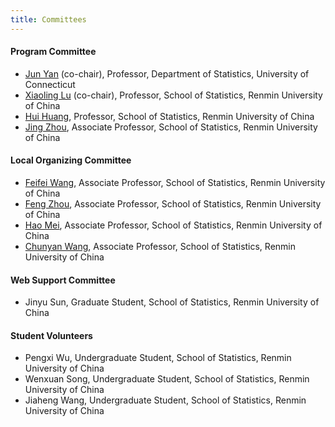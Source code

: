 ```yaml
---
title: Committees
---
```


#### Program Committee

+ [Jun Yan](https://statcomp.org/) (co-chair), Professor,
  Department of Statistics, University of Connecticut
+ [Xiaoling Lu](http://stat.ruc.edu.cn/Home/People/Faculty/8e5ad6f548314fc1be75429b60164f7b.htm) (co-chair), Professor, School of Statistics, Renmin University of China
+ [Hui Huang](http://stat.ruc.edu.cn/jxtd/jsdw/sltjx/49689fe31a9c46d59eceedac736ea268.htm), Professor, School of Statistics, Renmin University of China
+ [Jing Zhou](http://stat.ruc.edu.cn/Home/People/Faculty/d0cab5078fc641caad1cfd4bd6eeead3.htm), Associate Professor, School of Statistics, Renmin University of China

#### Local Organizing Committee

+ [Feifei Wang](http://stat.ruc.edu.cn/Home/People/Faculty/2ded6adf269343c090a1837426d06078.htm), Associate Professor, School of Statistics, Renmin University of China
+ [Feng Zhou](http://stat.ruc.edu.cn/jxtd/jsdw/sjkxydsjtjx/3cc384c46e9541c582fa7413fee43648.htm), Associate Professor, School of Statistics, Renmin University of China
+ [Hao Mei](http://stat.ruc.edu.cn/jxtd/jsdw/swtjylxbxx/f19457567e31409488f1396d3538a2a0.htm), Associate Professor, School of Statistics, Renmin University of China
+ [Chunyan Wang](http://stat.ruc.edu.cn/jxtd/jsdw/sltjx/c7ebf4653d88475e8c88c7cfaff67eb1.htm), Associate Professor, School of Statistics, Renmin University of China

#### Web Support Committee

+ Jinyu Sun, Graduate Student, School of Statistics, Renmin University of China

#### Student Volunteers

+ Pengxi Wu, Undergraduate Student, School of Statistics, Renmin University of China
+ Wenxuan Song, Undergraduate Student, School of Statistics, Renmin University of China
+ Jiaheng Wang, Undergraduate Student, School of Statistics, Renmin University of China
